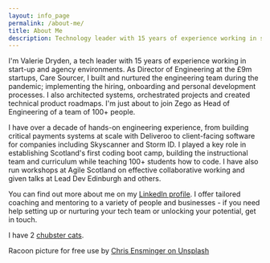 ```yaml
---
layout: info_page
permalink: /about-me/
title: About Me
description: Technology leader with 15 years of experience working in startups, agencies and scale-ups.
---
```


I'm Valerie Dryden, a tech leader with 15 years of experience working in start-up and agency environments. As Director of Engineering at the £9m startups, Care Sourcer, I built and nurtured the engineering team during the pandemic; implementing the hiring, onboarding and personal development processes. I also architected systems, orchestrated projects and created technical product roadmaps. I'm just about to join Zego as Head of Engineering of a team of 100+ people.

I have over a decade of hands-on engineering experience, from building critical payments systems at scale with Deliveroo to client-facing software for companies including Skyscanner and Storm ID. I played a key role in establishing Scotland's first coding boot camp, building the instructional team and curriculum while teaching 100+ students how to code. I have also run workshops at Agile Scotland on effective collaborative working and given talks at Lead Dev Edinburgh and others.

You can find out more about me on my [LinkedIn profile](https://www.linkedin.com/in/valeriejanedryden/). I offer tailored coaching and mentoring to a variety of people and businesses - if you need help setting up or nurturing your tech team or unlocking your potential, get in touch.

I have 2 [chubster cats](https://www.instagram.com/outragedpinkracoon/).

Racoon picture for free use by [Chris Ensminger on Unsplash](https://unsplash.com/photos/gWo-hfRotrI)
